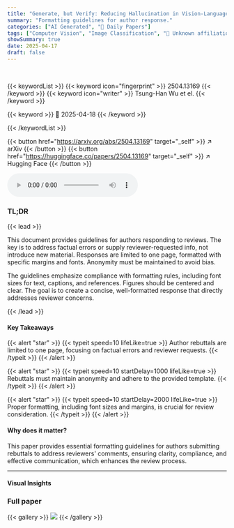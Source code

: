 ```yaml
---
title: "Generate, but Verify: Reducing Hallucination in Vision-Language Models with Retrospective Resampling"
summary: "Formatting guidelines for author response."
categories: ["AI Generated", "🤗 Daily Papers"]
tags: ["Computer Vision", "Image Classification", "🏢 Unknown affiliation",]
showSummary: true
date: 2025-04-17
draft: false
---
```


<br>

{{< keywordList >}}
{{< keyword icon="fingerprint" >}} 2504.13169 {{< /keyword >}}
{{< keyword icon="writer" >}} Tsung-Han Wu et el. {{< /keyword >}}
 
{{< keyword >}} 🤗 2025-04-18 {{< /keyword >}}
 
{{< /keywordList >}}

{{< button href="https://arxiv.org/abs/2504.13169" target="_self" >}}
↗ arXiv
{{< /button >}}
{{< button href="https://huggingface.co/papers/2504.13169" target="_self" >}}
↗ Hugging Face
{{< /button >}}



<audio controls>
    <source src="https://ai-paper-reviewer.com/2504.13169/podcast.wav" type="audio/wav">
    Your browser does not support the audio element.
</audio>


### TL;DR


{{< lead >}}

This document provides guidelines for authors responding to reviews. The key is to address factual errors or supply reviewer-requested info, not introduce new material. Responses are limited to one page, formatted with specific margins and fonts. Anonymity must be maintained to avoid bias.



The guidelines emphasize compliance with formatting rules, including font sizes for text, captions, and references. Figures should be centered and clear. The goal is to create a concise, well-formatted response that directly addresses reviewer concerns.

{{< /lead >}}


#### Key Takeaways

{{< alert "star" >}}
{{< typeit speed=10 lifeLike=true >}} Author rebuttals are limited to one page, focusing on factual errors and reviewer requests. {{< /typeit >}}
{{< /alert >}}

{{< alert "star" >}}
{{< typeit speed=10 startDelay=1000 lifeLike=true >}} Rebuttals must maintain anonymity and adhere to the provided template. {{< /typeit >}}
{{< /alert >}}

{{< alert "star" >}}
{{< typeit speed=10 startDelay=2000 lifeLike=true >}} Proper formatting, including font sizes and margins, is crucial for review consideration. {{< /typeit >}}
{{< /alert >}}

#### Why does it matter?
This paper provides essential formatting guidelines for authors submitting rebuttals to address reviewers' comments, ensuring clarity, compliance, and effective communication, which enhances the review process.

------
#### Visual Insights







### Full paper

{{< gallery >}}
<img src="https://ai-paper-reviewer.com/2504.13169/1.png" class="grid-w50 md:grid-w33 xl:grid-w25" />
{{< /gallery >}}